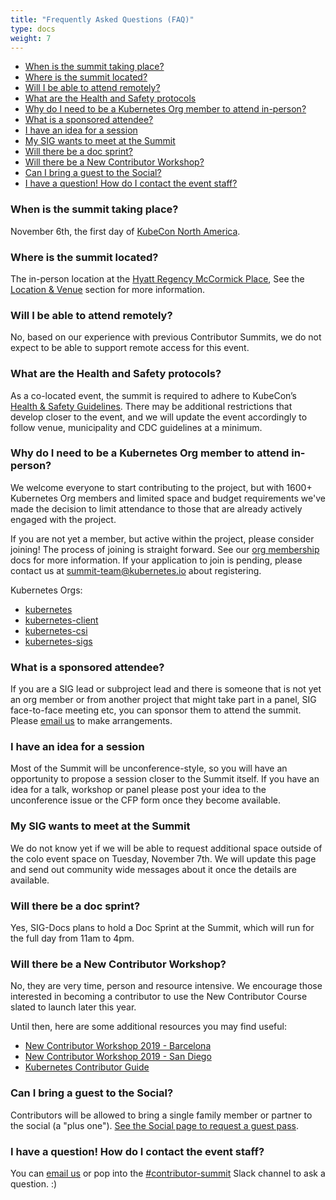 ```yaml
---
title: "Frequently Asked Questions (FAQ)"
type: docs
weight: 7
---
```


- [When is the summit taking place?](#when-is-the-summit-taking-place)
- [Where is the summit located?](#where-is-the-summit-located)
- [Will I be able to attend remotely?](#will-i-be-able-to-attend-remotely)
- [What are the Health and Safety protocols](#what-are-the-health-and-safety-protocols)
- [Why do I need to be a Kubernetes Org member to attend in-person?](#why-do-i-need-to-be-a-kubernetes-org-member-to-attend-in-person)
- [What is a sponsored attendee?](#what-is-a-sponsored-attendee)
- [I have an idea for a session](#i-have-an-idea-for-a-session)
- [My SIG wants to meet at the Summit](#my-sig-wants-to-meet-at-the-summit)
- [Will there be a doc sprint?](#will-there-be-a-doc-sprint)
- [Will there be a New Contributor Workshop?](#will-there-be-a-new-contributor-workshop)
- [Can I bring a guest to the Social?](#can-i-bring-a-guest-to-the-social)
- [I have a question! How do I contact the event staff?](#i-have-a-question-how-do-i-contact-the-event-staff)

### When is the summit taking place?

November 6th, the first day of [KubeCon North America].

[KubeCon North America]: https://events.linuxfoundation.org/kubecon-cloudnativecon-north-america/

### Where is the summit located?

The in-person location at the
<a href="https://www.hyatt.com/en-US/hotel/illinois/hyatt-regency-mccormick-place/chimc" rel="noopener noreferrer" target="_blank">Hyatt Regency McCormick Place</a>,
See the [Location & Venue] section for more information.

[Location & Venue]: /events/2023/kcsna/location/

### Will I be able to attend remotely?

No, based on our experience with previous Contributor Summits, we do not expect to be able
to support remote access for this event.

### What are the Health and Safety protocols?

As a co-located event, the summit is required to adhere to KubeCon’s
<a href="https://events.linuxfoundation.org/kubecon-cloudnativecon-north-america/attend/health-and-safety/" rel="noopener noreferrer" target="_blank">
Health & Safety Guidelines</a>. There may be additional restrictions that
develop closer to the event, and we will update the event accordingly to follow
venue, municipality and CDC guidelines at a minimum.

### Why do I need to be a Kubernetes Org member to attend in-person?

We welcome everyone to start contributing to the project, but with 1600+
Kubernetes Org members and limited space and budget requirements we've
made the decision to limit attendance to those that are already actively
engaged with the project.

If you are not yet a member, but active within the project, please consider
joining! The process of joining is straight forward. See our [org membership]
docs for more information. If your application to join is pending, please
contact us at summit-team@kubernetes.io about registering.

Kubernetes Orgs:

<ul>
<li><a href="https://github.com/kubernetes" rel="noopener noreferrer" target="_blank">kubernetes</a></li>
<li><a href="https://github.com/kubernetes-client" rel="noopener noreferrer" target="_blank">kubernetes-client</a></li>
<li><a href="https://github.com/kubernetes-csi rel="noopener noreferrer" target="_blank">kubernetes-csi</a></li>
<li><a href="https://github.com/kubernetes-sigs" rel="noopener noreferrer" target="_blank">kubernetes-sigs</a></li>
</ul>


[org membership]: https://github.com/kubernetes/community/blob/master/community-membership.md#member

### What is a sponsored attendee?

If you are a SIG lead or subproject lead and there is someone that is not yet
an org member or from another project that might take part in a panel,
SIG face-to-face meeting etc, you can sponsor them to attend the summit.
Please [email us] to make arrangements.

### I have an idea for a session

Most of the Summit will be unconference-style, so you will have an opportunity
to propose a session closer to the Summit itself. If you have an idea for a talk,
workshop or panel please post your idea to the unconference issue or the CFP
form once they become available.  

### My SIG wants to meet at the Summit

We do not know yet if we will be able to request additional space outside of
the colo event space on Tuesday, November 7th. We will update this page and send
out community wide messages about it once the details are available.

### Will there be a doc sprint?

Yes, SIG-Docs plans to hold a Doc Sprint at the Summit, which will run for the
full day from 11am to 4pm.

### Will there be a New Contributor Workshop?

No, they are very time, person and resource intensive. We encourage those
interested in becoming a contributor to use the New Contributor Course 
slated to launch later this year.

Until then, here are some additional resources you may find useful:
- [New Contributor Workshop 2019 - Barcelona](https://www.youtube.com/watch?v=BQ7y2TFOzF4&list=PL69nYSiGNLP2WTJ6P8sQenhf0RY-JqF5L)
- [New Contributor Workshop 2019 - San Diego](https://www.youtube.com/watch?v=uUJrGwAom-E&list=PL69nYSiGNLP0OWp38tPBc-jSlMmwWr6Ci&index=15)
- [Kubernetes Contributor Guide](/docs/guide/)

### Can I bring a guest to the Social?

Contributors will be allowed to bring a single family member
or partner to the social (a "plus one"). 
[See the Social page to request a guest pass](https://www.kubernetes.dev/events/2023/kcsna/social/).

### I have a question! How do I contact the event staff?

You can [email us] or pop into the
<a href="https://kubernetes.slack.com/messages/contributor-summit" rel="noopener noreferrer" target="_blank">
#contributor-summit</a> Slack channel to ask a question. :)

[email us]: mailto:summit-team@kubernetes.io
